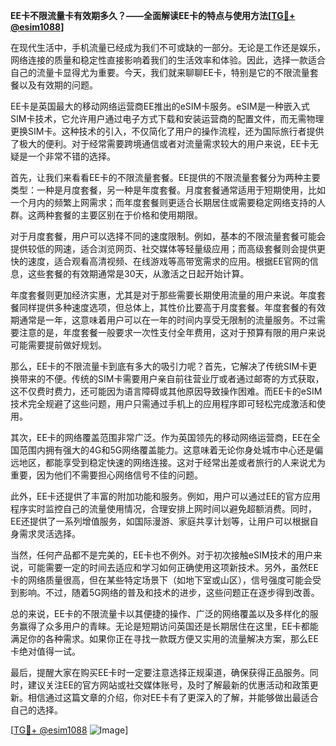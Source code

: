 **EE卡不限流量卡有效期多久？——全面解读EE卡的特点与使用方法[[TG💪+ @esim1088](https://t.me/s/esim1088)]**

在现代生活中，手机流量已经成为我们不可或缺的一部分。无论是工作还是娱乐，网络连接的质量和稳定性直接影响着我们的生活效率和体验。因此，选择一款适合自己的流量卡显得尤为重要。今天，我们就来聊聊EE卡，特别是它的不限流量套餐以及有效期的问题。

EE卡是英国最大的移动网络运营商EE推出的eSIM卡服务。eSIM是一种嵌入式SIM卡技术，它允许用户通过电子方式下载和安装运营商的配置文件，而无需物理更换SIM卡。这种技术的引入，不仅简化了用户的操作流程，还为国际旅行者提供了极大的便利。对于经常需要跨境通信或者对流量需求较大的用户来说，EE卡无疑是一个非常不错的选择。

首先，让我们来看看EE卡的不限流量套餐。EE提供的不限流量套餐分为两种主要类型：一种是月度套餐，另一种是年度套餐。月度套餐通常适用于短期使用，比如一个月内的频繁上网需求；而年度套餐则更适合长期居住或需要稳定网络支持的人群。这两种套餐的主要区别在于价格和使用期限。

对于月度套餐，用户可以选择不同的速度限制。例如，基本的不限流量套餐可能会提供较低的网速，适合浏览网页、社交媒体等轻量级应用；而高级套餐则会提供更快的速度，适合观看高清视频、在线游戏等高带宽需求的应用。根据EE官网的信息，这些套餐的有效期通常是30天，从激活之日起开始计算。

年度套餐则更加经济实惠，尤其是对于那些需要长期使用流量的用户来说。年度套餐同样提供多种速度选项，但总体上，其性价比要高于月度套餐。年度套餐的有效期通常是一年，这意味着用户可以在一年的时间内享受无限制的流量服务。不过需要注意的是，年度套餐一般要求一次性支付全年费用，这对于预算有限的用户来说可能需要提前做好规划。

那么，EE卡的不限流量卡到底有多大的吸引力呢？首先，它解决了传统SIM卡更换带来的不便。传统的SIM卡需要用户亲自前往营业厅或者通过邮寄的方式获取，这不仅费时费力，还可能因为语言障碍或其他原因导致操作困难。而EE卡的eSIM技术完全规避了这些问题，用户只需通过手机上的应用程序即可轻松完成激活和使用。

其次，EE卡的网络覆盖范围非常广泛。作为英国领先的移动网络运营商，EE在全国范围内拥有强大的4G和5G网络覆盖能力。这意味着无论你身处城市中心还是偏远地区，都能享受到稳定快速的网络连接。这对于经常出差或者旅行的人来说尤为重要，因为他们不需要担心网络信号不佳的问题。

此外，EE卡还提供了丰富的附加功能和服务。例如，用户可以通过EE的官方应用程序实时监控自己的流量使用情况，合理安排上网时间以避免超额消费。同时，EE还提供了一系列增值服务，如国际漫游、家庭共享计划等，让用户可以根据自身需求灵活选择。

当然，任何产品都不是完美的，EE卡也不例外。对于初次接触eSIM技术的用户来说，可能需要一定的时间去适应和学习如何正确使用这项新技术。另外，虽然EE卡的网络质量很高，但在某些特定场景下（如地下室或山区），信号强度可能会受到影响。不过，随着5G网络的普及和技术的进步，这些问题正在逐步得到改善。

总的来说，EE卡的不限流量卡以其便捷的操作、广泛的网络覆盖以及多样化的服务赢得了众多用户的青睐。无论是短期访问英国还是长期居住在这里，EE卡都能满足你的各种需求。如果你正在寻找一款既方便又实用的流量解决方案，那么EE卡绝对值得一试。

最后，提醒大家在购买EE卡时一定要注意选择正规渠道，确保获得正品服务。同时，建议关注EE的官方网站或社交媒体账号，及时了解最新的优惠活动和政策更新。相信通过这篇文章的介绍，你对EE卡有了更深入的了解，并能够做出最适合自己的选择。

[[TG💪+ @esim1088](https://t.me/s/esim1088) ![Image](https://i.postimg.cc/4NQfJmqS/Snipaste-2025-05-13-00-14-12.png)]